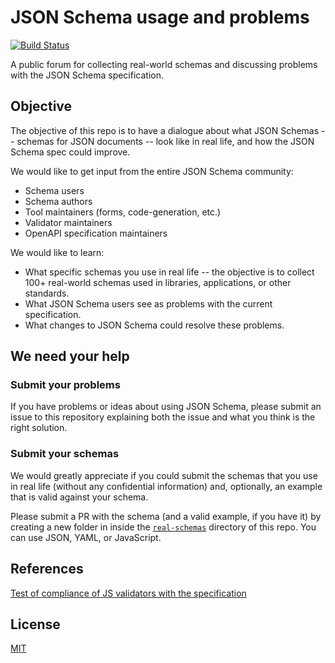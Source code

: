 # JSON Schema usage and problems

[![Build Status](https://travis-ci.org/epoberezkin/json-schema-usage-problems.svg?branch=master)](https://travis-ci.org/epoberezkin/json-schema-usage-problems)

A public forum for collecting real-world schemas and discussing problems with the JSON Schema specification.


## Objective

The objective of this repo is to have a dialogue about what JSON Schemas -- schemas for JSON documents -- look like in real life, and how the JSON Schema spec could improve.

We would like to get input from the entire JSON Schema community:

- Schema users
- Schema authors
- Tool maintainers (forms, code-generation, etc.)
- Validator maintainers
- OpenAPI specification maintainers

We would like to learn:

- What specific schemas you use in real life -- the objective is to collect 100+ real-world schemas used in libraries, applications, or other standards.
- What JSON Schema users see as problems with the current specification.
- What changes to JSON Schema could resolve these problems.

## We need your help

### Submit your problems

If you have problems or ideas about using JSON Schema, please submit an issue to this repository explaining both the issue and what you think is the right solution.

### Submit your schemas

We would greatly appreciate if you could submit the schemas that you use in real life (without any confidential information) and, optionally, an example that is valid against your schema.

Please submit a PR with the schema (and a valid example, if you have it) by creating a new folder in inside the [`real-schemas`][2] directory of this repo. You can use JSON, YAML, or JavaScript.

[2]: https://github.com/epoberezkin/json-schema-usage-problems/tree/master/real-schemas

## References

[Test of compliance of JS validators with the specification][1]

[1]: https://github.com/epoberezkin/test-validators "All JS validators do not comply with the spec"


## License

[MIT](https://github.com/epoberezkin/json-schema-usage-problems/blob/master/LICENSE)
